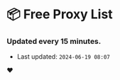 # :package: Free Proxy List
### Updated every 15 minutes.

- Last updated: `2024-06-19 08:07`

:heart:
